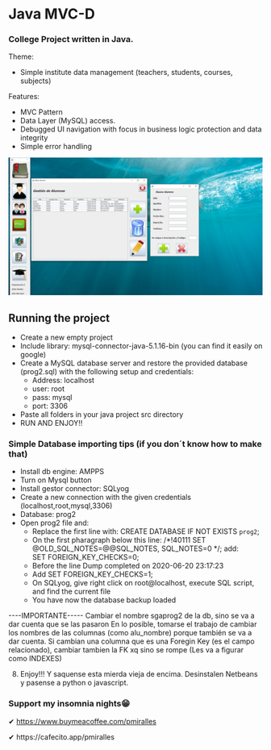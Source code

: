 # Java MVC-D

### College Project written in Java.

Theme:
- Simple institute data management (teachers, students, courses, subjects)

Features: 
- MVC Pattern 
- Data Layer (MySQL) access.
- Debugged UI navigation with focus in business logic protection and data integrity
- Simple error handling


<a href="https://github.com/p-miralles/my-images/blob/main/ProyFinalProgII.PNG?raw=true"> <img width="1200px" alt="completeMenu" src="https://github.com/p-miralles/my-images/blob/main/ProyFinalProgII.PNG?raw=true" /></a> 


## Running the project
- Create a new empty project
- Include library:  mysql-connector-java-5.1.16-bin (you can find it easily on google)
- Create a MySQL database server and restore the provided database (prog2.sql) with the following setup and credentials: 
  - Address: localhost
  - user: root
  - pass: mysql
  - port: 3306
- Paste all folders in your java project src directory
- RUN AND ENJOY!!


### Simple Database importing tips (if you don´t know how to make that)
- Install db engine: AMPPS
- Turn on Mysql button
- Install gestor connector: SQLyog
- Create a new connection with the given credentials (localhost,root,mysql,3306)
- Database: prog2
- Open prog2 file and:
  - Replace the first line with: CREATE DATABASE  IF NOT EXISTS `prog2`;
  - On the first pharagraph below this line:
  /*!40111 SET @OLD_SQL_NOTES=@@SQL_NOTES, SQL_NOTES=0 */;
  add:  
  SET FOREIGN_KEY_CHECKS=0;
  - Before the line
  Dump completed on 2020-06-20 23:17:23
  - Add 
  SET FOREIGN_KEY_CHECKS=1;
  - On SQLyog, give right click on root@localhost, execute SQL script, and find the current file
  - You have now the database backup loaded

----IMPORTANTE-----
Cambiar el nombre sgaprog2 de la db, sino se va a dar cuenta que se las pasaron
En lo posible, tomarse el trabajo de cambiar los nombres de las columnas (como alu_nombre)
porque también se va a dar cuenta.
Si cambian una columna que es una Foregin Key (es el campo relacionado), cambiar tambien
la FK xq sino se rompe (Les va a figurar como INDEXES)

8) Enjoy!!! Y saquense esta mierda vieja de encima. Desinstalen Netbeans y pasense a python o javascript.




### Support my insomnia nights😁
✔ https://www.buymeacoffee.com/pmiralles
<p>✔ https://cafecito.app/pmiralles</p>
